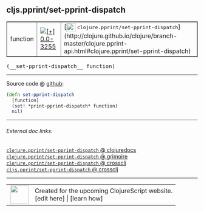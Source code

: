 ## cljs.pprint/set-pprint-dispatch



 <table border="1">
<tr>
<td>function</td>
<td><a href="https://github.com/cljsinfo/cljs-api-docs/tree/0.0-3255"><img valign="middle" alt="[+] 0.0-3255" title="Added in 0.0-3255" src="https://img.shields.io/badge/+-0.0--3255-lightgrey.svg"></a> </td>
<td>
[<img height="24px" valign="middle" src="http://i.imgur.com/1GjPKvB.png"> <samp>clojure.pprint/set-pprint-dispatch</samp>](http://clojure.github.io/clojure/branch-master/clojure.pprint-api.html#clojure.pprint/set-pprint-dispatch)
</td>
</tr>
</table>


 <samp>
(__set-pprint-dispatch__ function)<br>
</samp>

---







Source code @ [github](https://github.com/clojure/clojurescript/blob/r1.8.34/src/main/cljs/cljs/pprint.cljs#L824-L827):

```clj
(defn set-pprint-dispatch
  [function]
  (set! *print-pprint-dispatch* function)
  nil)
```

<!--
Repo - tag - source tree - lines:

 <pre>
clojurescript @ r1.8.34
└── src
    └── main
        └── cljs
            └── cljs
                └── <ins>[pprint.cljs:824-827](https://github.com/clojure/clojurescript/blob/r1.8.34/src/main/cljs/cljs/pprint.cljs#L824-L827)</ins>
</pre>

-->

---



###### External doc links:

[`clojure.pprint/set-pprint-dispatch` @ clojuredocs](http://clojuredocs.org/clojure.pprint/set-pprint-dispatch)<br>
[`clojure.pprint/set-pprint-dispatch` @ grimoire](http://conj.io/store/v1/org.clojure/clojure/1.7.0-beta3/clj/clojure.pprint/set-pprint-dispatch/)<br>
[`clojure.pprint/set-pprint-dispatch` @ crossclj](http://crossclj.info/fun/clojure.pprint/set-pprint-dispatch.html)<br>
[`cljs.pprint/set-pprint-dispatch` @ crossclj](http://crossclj.info/fun/cljs.pprint.cljs/set-pprint-dispatch.html)<br>

---

 <table>
<tr><td>
<img valign="middle" align="right" width="48px" src="http://i.imgur.com/Hi20huC.png">
</td><td>
Created for the upcoming ClojureScript website.<br>
[edit here] | [learn how]
</td></tr></table>

[edit here]:https://github.com/cljsinfo/cljs-api-docs/blob/master/cljsdoc/cljs.pprint/set-pprint-dispatch.cljsdoc
[learn how]:https://github.com/cljsinfo/cljs-api-docs/wiki/cljsdoc-files

<!--

This information was too distracting to show to readers, but I'll leave it
commented here since it is helpful to:

- pretty-print the data used to generate this document
- and show how to retrieve that data



The API data for this symbol:

```clj
{:ns "cljs.pprint",
 :name "set-pprint-dispatch",
 :signature ["[function]"],
 :history [["+" "0.0-3255"]],
 :type "function",
 :full-name-encode "cljs.pprint/set-pprint-dispatch",
 :source {:code "(defn set-pprint-dispatch\n  [function]\n  (set! *print-pprint-dispatch* function)\n  nil)",
          :title "Source code",
          :repo "clojurescript",
          :tag "r1.8.34",
          :filename "src/main/cljs/cljs/pprint.cljs",
          :lines [824 827]},
 :full-name "cljs.pprint/set-pprint-dispatch",
 :clj-symbol "clojure.pprint/set-pprint-dispatch"}

```

Retrieve the API data for this symbol:

```clj
;; from Clojure REPL
(require '[clojure.edn :as edn])
(-> (slurp "https://raw.githubusercontent.com/cljsinfo/cljs-api-docs/catalog/cljs-api.edn")
    (edn/read-string)
    (get-in [:symbols "cljs.pprint/set-pprint-dispatch"]))
```

-->
